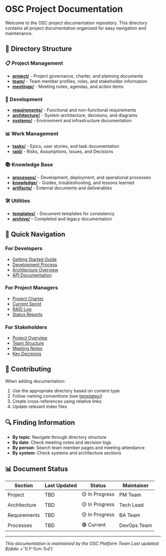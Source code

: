 # OSC Project Documentation

Welcome to the OSC project documentation repository. This directory contains all project documentation organized for easy navigation and maintenance.

## 📁 Directory Structure

### 📋 Project Management
- **[project/](project/)** - Project governance, charter, and planning documents
- **[team/](team/)** - Team member profiles, roles, and stakeholder information
- **[meetings/](meetings/)** - Meeting notes, agendas, and action items

### 🔧 Development
- **[requirements/](requirements/)** - Functional and non-functional requirements
- **[architecture/](architecture/)** - System architecture, decisions, and diagrams
- **[systems/](systems/)** - Environment and infrastructure documentation

### 📊 Work Management
- **[tasks/](tasks/)** - Epics, user stories, and task documentation
- **[raid/](raid/)** - Risks, Assumptions, Issues, and Decisions

### 📚 Knowledge Base
- **[processes/](processes/)** - Development, deployment, and operational processes
- **[knowledge/](knowledge/)** - Guides, troubleshooting, and lessons learned
- **[artifacts/](artifacts/)** - External documents and deliverables

### 🛠️ Utilities
- **[templates/](templates/)** - Document templates for consistency
- **[archive/](archive/)** - Completed and legacy documentation

## 🚀 Quick Navigation

### For Developers
- [Getting Started Guide](knowledge/guides/getting-started.md)
- [Development Process](processes/development/README.md)
- [Architecture Overview](architecture/README.md)
- [API Documentation](architecture/apis/README.md)

### For Project Managers
- [Project Charter](project/charter/README.md)
- [Current Sprint](tasks/README.md)
- [RAID Log](raid/README.md)
- [Status Reports](project/reports/README.md)

### For Stakeholders
- [Project Overview](project/README.md)
- [Team Structure](team/README.md)
- [Meeting Notes](meetings/README.md)
- [Key Decisions](raid/decisions/README.md)

## 📝 Contributing

When adding documentation:
1. Use the appropriate directory based on content type
2. Follow naming conventions (see [templates/](templates/))
3. Create cross-references using relative links
4. Update relevant index files

## 🔍 Finding Information

- **By topic**: Navigate through directory structure
- **By date**: Check meeting notes and decision logs
- **By person**: Search team member pages and meeting attendance
- **By system**: Check systems and architecture sections

## 📊 Document Status

| Section | Last Updated | Status | Maintainer |
|---------|-------------|--------|------------|
| Project | TBD | 🟡 In Progress | PM Team |
| Architecture | TBD | 🟡 In Progress | Tech Lead |
| Requirements | TBD | 🟡 In Progress | BA Team |
| Processes | TBD | 🟢 Current | DevOps Team |

---

*This documentation is maintained by the OSC Platform Team*
*Last updated: $(date +'%Y-%m-%d')*
